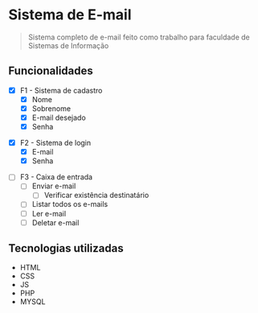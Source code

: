 # Sistema de E-mail

>Sistema completo de e-mail feito como trabalho para faculdade de Sistemas de Informação

## Funcionalidades

- [x] F1 - Sistema de cadastro
  - [x] Nome
  - [x] Sobrenome
  - [x] E-mail desejado
  - [x] Senha
>
- [x] F2 - Sistema de login
  - [x] E-mail
  - [x] Senha
>
- [ ] F3 - Caixa de entrada
  - [ ] Enviar e-mail
    - [ ] Verificar existência destinatário
  - [ ] Listar todos os e-mails
  - [ ] Ler e-mail
  - [ ] Deletar e-mail

## Tecnologias utilizadas

- HTML
- CSS
- JS
- PHP
- MYSQL
